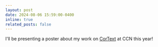 ```yaml
---
layout: post
date: 2024-08-06 15:59:00-0400
inline: true
related_posts: false
---
```


I'll be presenting a poster about my work on [CorText](../assets/pdf/Cortext_Bosch_CCN2024.pdf) at CCN this year!
